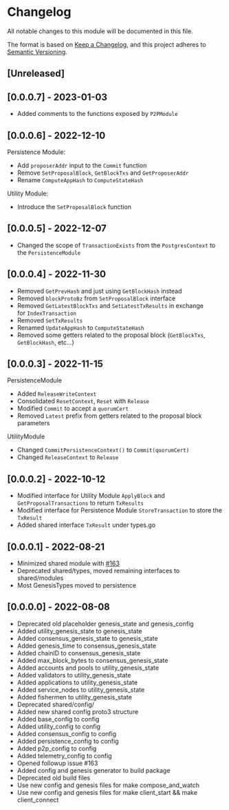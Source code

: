 # Changelog

All notable changes to this module will be documented in this file.

The format is based on [Keep a Changelog](https://keepachangelog.com/en/1.0.0/),
and this project adheres to [Semantic Versioning](https://semver.org/spec/v2.0.0.html).

## [Unreleased]

## [0.0.0.7] - 2023-01-03

- Added comments to the functions exposed by `P2PModule`

## [0.0.0.6] - 2022-12-10

Persistence Module:

- Add `proposerAddr` input to the `Commit` function
- Remove `SetProposalBlock`, `GetBlockTxs` and `GetProposerAddr`
- Rename `ComputeAppHash` to `ComputeStateHash`

Utility Module:

- Introduce the `SetProposalBlock` function

## [0.0.0.5] - 2022-12-07

- Changed the scope of `TransactionExists` from the `PostgresContext` to the `PersistenceModule`

## [0.0.0.4] - 2022-11-30

- Removed `GetPrevHash` and just using `GetBlockHash` instead
- Removed `blockProtoBz` from `SetProposalBlock` interface
- Removed `GetLatestBlockTxs` and `SetLatestTxResults` in exchange for `IndexTransaction`
- Removed `SetTxResults`
- Renamed `UpdateAppHash` to `ComputeStateHash`
- Removed some getters related to the proposal block (`GetBlockTxs`, `GetBlockHash`, etc…)

## [0.0.0.3] - 2022-11-15

PersistenceModule

- Added `ReleaseWriteContext`
- Consolidated `ResetContext`, `Reset` with `Release`
- Modified `Commit` to accept a `quorumCert`
- Removed `Latest` prefix from getters related to the proposal block parameters

UtilityModule

- Changed `CommitPersistenceContext()` to `Commit(quorumCert)`
- Changed `ReleaseContext` to `Release`

## [0.0.0.2] - 2022-10-12

- Modified interface for Utility Module `ApplyBlock` and `GetProposalTransactions` to return `TxResults`
- Modified interface for Persistence Module `StoreTransaction` to store the `TxResult`
- Added shared interface `TxResult` under types.go

## [0.0.0.1] - 2022-08-21

- Minimized shared module with [#163](https://github.com/pokt-network/pocket/issues/163)
- Deprecated shared/types, moved remaining interfaces to shared/modules
- Most GenesisTypes moved to persistence

## [0.0.0.0] - 2022-08-08

- Deprecated old placeholder genesis_state and genesis_config
- Added utility_genesis_state to genesis_state
- Added consensus_genesis_state to genesis_state
- Added genesis_time to consensus_genesis_state
- Added chainID to consensus_genesis_state
- Added max_block_bytes to consensus_genesis_state
- Added accounts and pools to utility_genesis_state
- Added validators to utility_genesis_state
- Added applications to utility_genesis_state
- Added service_nodes to utility_genesis_state
- Added fishermen to utility_genesis_state
- Deprecated shared/config/
- Added new shared config proto3 structure
- Added base_config to config
- Added utility_config to config
- Added consensus_config to config
- Added persistence_config to config
- Added p2p_config to config
- Added telemetry_config to config
- Opened followup issue #163
- Added config and genesis generator to build package
- Deprecated old build files
- Use new config and genesis files for make compose_and_watch
- Use new config and genesis files for make client_start && make client_connect

<!-- GITHUB_WIKI: changelog/shared_modules -->
